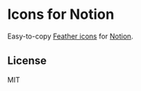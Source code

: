 # Icons for Notion

Easy-to-copy [Feather icons](https://github.com/feathericons/feather) for [Notion](https://www.notion.so/product).

## License

MIT
